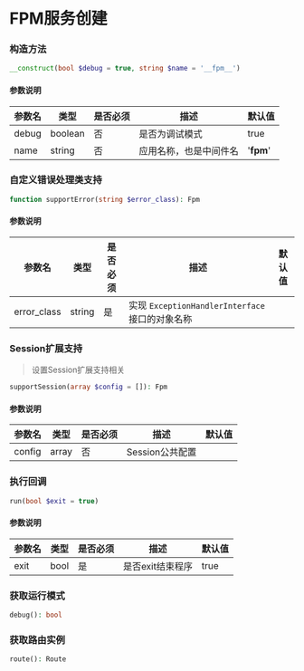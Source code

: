 # FPM服务创建

### 构造方法

```php
__construct(bool $debug = true, string $name = '__fpm__')
```

#### 参数说明

| 参数名 | 类型 | 是否必须 | 描述 | 默认值 |
| ------------ | ------------ | ------------ | ------------ | ------------ |
| debug | boolean | 否 | 是否为调试模式 | true |
| name | string | 否 | 应用名称，也是中间件名 | '__fpm__' |


### 自定义错误处理类支持

```php
function supportError(string $error_class): Fpm
```

#### 参数说明

| 参数名 | 类型 | 是否必须 | 描述 | 默认值 |
| ------------ | ------------ | ------------ | ------------ | ------------ |
| error_class | string | 是 | 实现 `ExceptionHandlerInterface` 接口的对象名称 |  |



### Session扩展支持

> 设置Session扩展支持相关

```php
supportSession(array $config = []): Fpm
```

#### 参数说明

| 参数名 | 类型 | 是否必须 | 描述 | 默认值 |
| ------------ | ------------ | ------------ | ------------ | ------------ |
| config | array | 否 | Session公共配置 |  |


### 执行回调

```php
run(bool $exit = true)
```

#### 参数说明

| 参数名 | 类型 | 是否必须 | 描述 | 默认值 |
| ------------ | ------------ | ------------ | ------------ | ------------ |
| exit | bool | 是  | 是否exit结束程序 | true |



### 获取运行模式

```php
debug(): bool
```


### 获取路由实例

```php
route(): Route
```










